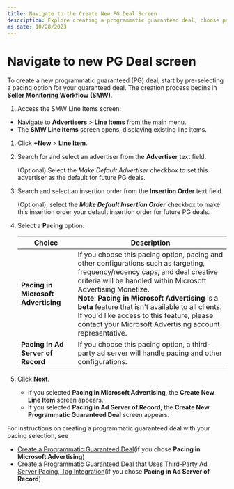 ```yaml
---
title: Navigate to the Create New PG Deal Screen
description: Explore creating a programmatic guaranteed deal, choose pacing, and proceed on the Create New PG Deal screen for effective implementation.
ms.date: 10/28/2023
---
```


# Navigate to new PG Deal screen

To create a new programmatic guaranteed (PG) deal, start by pre-selecting a pacing option for your guaranteed deal. The creation process begins in **Seller Monitoring Workflow (SMW)**.

1. Access the SMW Line Items screen:

- Navigate to **Advertisers** > **Line Items** from the main menu.
- The **SMW Line Items** screen opens, displaying existing line items.

1. Click **+New** \> **Line Item**.

1. Search for and select an advertiser from the **Advertiser** text field.

   (Optional) Select the *Make Default Advertiser* checkbox to set this advertiser as the default for future PG deals.

1. Search and select an insertion order from the **Insertion Order** text field.

    (Optional), select the ***Make Default Insertion Order*** checkbox to make this insertion order your default insertion order for future PG deals.
1. Select a **Pacing** option:

   | Choice | Description |
   |---|---|
   | **Pacing in Microsoft Advertising** | If you choose this pacing option, pacing and other configurations such as targeting, frequency/recency caps, and deal creative criteria will be handled within Microsoft Advertising Monetize.<br>**Note**: **Pacing in Microsoft Advertising** is a **beta** feature that isn't available to all clients. If you'd like access to this feature, please contact your Microsoft Advertising account representative. |
   | **Pacing in Ad Server of Record** | If you choose this pacing option, a third-party ad server will handle pacing and other configurations. |

1. Click **Next**.

    - If you selected **Pacing in Microsoft Advertising**, the **Create New Line Item** screen appears.
    - If you selected **Pacing in Ad Server of Record**, the **Create New Programmatic Guaranteed Deal** screen appears.

For instructions on creating a programmatic guaranteed deal with your pacing selection, see

- [Create a Programmatic Guaranteed Deal](create-a-programmatic-guaranteed-selling-line-item.md)(if you chose **Pacing in Microsoft Advertising**)
- [Create a Programmatic Guaranteed Deal that Uses Third-Party Ad Server Pacing, Tag Integration](create-a-programmatic-guaranteed-selling-line-item-ssp.md)(if you chose **Pacing in Ad Server of Record**)
